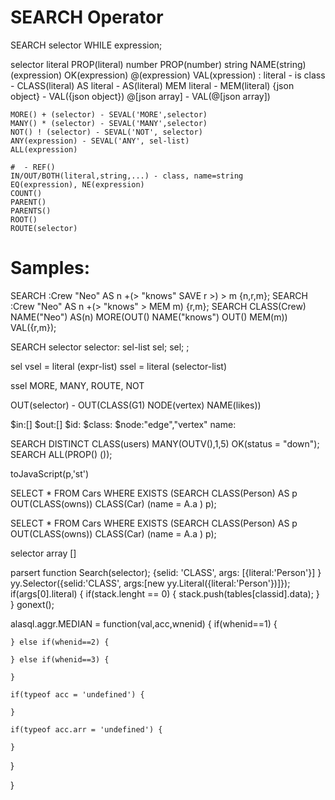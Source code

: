 SEARCH Operator
===

SEARCH selector WHILE expression;

selector
	literal   PROP(literal)
	number    PROP(number)
	string    NAME(string)
	(expression) OK(expression)
	@(expression) VAL(xpression)
	: literal - is class - CLASS(literal)
	AS literal - AS(literal)
	MEM literal - MEM(literal)
	{json object} - VAL({json object})
	@[json array] - VAL(@[json array])

	MORE() + (selector) - SEVAL('MORE',selector)
	MANY() * (selector) - SEVAL('MANY',selector)
	NOT() ! (selector) - SEVAL('NOT', selector)
	ANY(expression) - SEVAL('ANY', sel-list)
	ALL(expression)

	#  - REF()
	IN/OUT/BOTH(literal,string,...) - class, name=string
	EQ(expression), NE(expression)
	COUNT()
	PARENT()
	PARENTS()
	ROOT()
	ROUTE(selector)

Samples:
===
SEARCH :Crew "Neo" AS n +(> "knows" SAVE r >) > m {n,r,m};
SEARCH :Crew "Neo" AS n +(> "knows" > MEM m) {r,m};
SEARCH CLASS(Crew) NAME("Neo") AS(n) MORE(OUT() NAME("knows") OUT() MEM(m)) VAL({r,m});

SEARCH selector
selector:
	sel-list sel;
	sel;
;

sel
	vsel = literal (expr-list)
	ssel = literal (selector-list)

ssel
	MORE, MANY, ROUTE, NOT

OUT(selector) - OUT(CLASS(G1) NODE(vertex) NAME(likes))

$in:[]
$out:[]
$id:
$class:
$node:"edge","vertex"
name:

SEARCH DISTINCT CLASS(users) MANY(OUTV(),1,5) OK(status = "down");
SEARCH ALL(PROP() ());

toJavaScript(p,'st')

SELECT * FROM Cars WHERE EXISTS (SEARCH CLASS(Person) AS p OUT(CLASS(owns)) CLASS(Car) (name = A.a ) p);

SELECT * FROM Cars WHERE EXISTS (SEARCH CLASS(Person) AS p OUT(CLASS(owns)) CLASS(Car) (name = A.a ) p);


selector array []


parsert
function Search(selector);
{selid: 'CLASS', args: [{literal:'Person'}] }
yy.Selector({selid:'CLASS', args:[new yy.Literal({literal:'Person'})]});
if(args[0].literal) {
	if(stack.lenght == 0) {
		stack.push(tables[classid].data);
	}
}
gonext();


alasql.aggr.MEDIAN = function(val,acc,wnenid) {
	if(whenid==1) {
		
	} else if(whenid==2) {

	} else if(whenid==3) {

	}

	if(typeof acc = 'undefined') {

	}
	
	if(typeof acc.arr = 'undefined') {

	}
}


}





